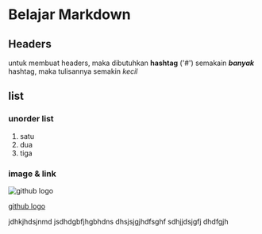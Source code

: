 # Belajar Markdown

## Headers


untuk membuat headers, maka dibutuhkan **hashtag** ('#')
semakain **_banyak_** hashtag, maka tulisannya semakin *_kecil_*

## list
### unorder list
1. satu
2. dua
3. tiga 


### image & link
![github logo](https://encrypted-tbn0.gstatic.com/images?q=tbn:ANd9GcSkDm-ZxBk6tmT3j-LPORPvmpgo7LCSmLouP3FzL5OH7xX0NjFmdQ&s)

[github logo](https://encrypted-tbn0.gstatic.com/images?q=tbn:ANd9GcSkDm-ZxBk6tmT3j-LPORPvmpgo7LCSmLouP3FzL5OH7xX0NjFmdQ&s)


jdhkjhdsjnmd
jsdhdgbfjhgbhdns
dhsjsjgjhdfsghf
sdhjjdsjgfj
dhdfgjh
